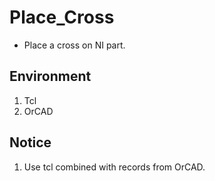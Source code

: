 # Place_Cross
* Place a cross on NI part.

## Environment
1. Tcl
2. OrCAD

## Notice
1. Use tcl combined with records from OrCAD.
